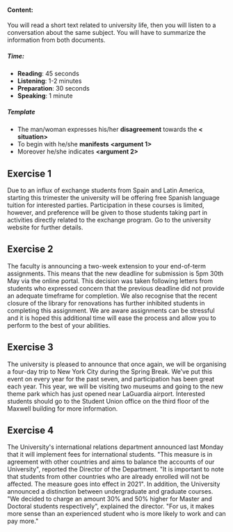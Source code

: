 #### Content:  
You will read a short text related to university life, then you will listen to a conversation about the same subject. You will have to summarize the information from both documents.
##### Time: 
- **Reading**: 45 seconds 
- **Listening**: 1-2 minutes
- **Preparation**: 30 seconds
- **Speaking**: 1 minute
##### Template
- The man/woman expresses his/her **disagreement** towards the **< situation>**
- To begin with he/she **manifests** **<argument 1>** 
- Moreover he/she indicates **<argument 2>** 
## Exercise 1
Due to an influx of exchange students from Spain and Latin America, starting this trimester the university will be offering free Spanish language tuition for interested parties. Participation in these courses is limited, however, and preference will be given to those students taking part in activities directly related to the exchange program. Go to the university website for further details.
## Exercise 2
The faculty is announcing a two-week extension to your end-of-term assignments. This means that the new deadline for submission is 5pm 30th May via the online portal. This decision was taken following letters from students who expressed concern that the previous deadline did not provide an adequate timeframe for completion. We also recognise that the recent closure of the library for renovations has further inhibited students in completing this assignment. We are aware assignments can be stressful and it is hoped this additional time will ease the process and allow you to perform to the best of your abilities.
## Exercise 3
The university is pleased to announce that once again, we will be organising a four-day trip to New York City during the Spring Break. We’ve put this event on every year for the past seven, and participation has been great each year. This year, we will be visiting two museums and going to the new theme park which has just opened near LaGuardia airport.
Interested students should go to the Student Union office on the third floor of the Maxwell building for more information.
## Exercise 4
The University's international relations department announced last Monday that it will implement fees for international students. "This measure is in agreement with other countries and aims to balance the accounts of our University", reported the Director of the Department. "It is important to note that students from other countries who are already enrolled will not be affected. The measure goes into effect in 2021". In addition, the University announced a distinction between undergraduate and graduate courses. "We decided to charge an amount 30% and 50% higher for Master and Doctoral students respectively", explained the director. "For us, it makes more sense than an experienced student who is more likely to work and can pay more."


